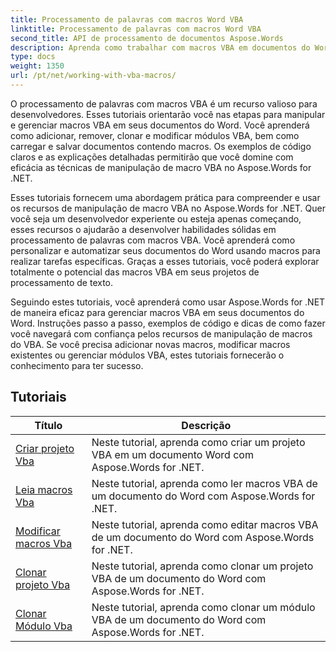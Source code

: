 ```yaml
---
title: Processamento de palavras com macros Word VBA
linktitle: Processamento de palavras com macros Word VBA
second_title: API de processamento de documentos Aspose.Words
description: Aprenda como trabalhar com macros VBA em documentos do Word usando Aspose.Words for .NET. Tutoriais completos com exemplos de código para criar, modificar e executar macros VBA em seus documentos do Word.
type: docs
weight: 1350
url: /pt/net/working-with-vba-macros/
---
```

O processamento de palavras com macros VBA é um recurso valioso para desenvolvedores. Esses tutoriais orientarão você nas etapas para manipular e gerenciar macros VBA em seus documentos do Word. Você aprenderá como adicionar, remover, clonar e modificar módulos VBA, bem como carregar e salvar documentos contendo macros. Os exemplos de código claros e as explicações detalhadas permitirão que você domine com eficácia as técnicas de manipulação de macro VBA no Aspose.Words for .NET.

Esses tutoriais fornecem uma abordagem prática para compreender e usar os recursos de manipulação de macro VBA no Aspose.Words for .NET. Quer você seja um desenvolvedor experiente ou esteja apenas começando, esses recursos o ajudarão a desenvolver habilidades sólidas em processamento de palavras com macros VBA. Você aprenderá como personalizar e automatizar seus documentos do Word usando macros para realizar tarefas específicas. Graças a esses tutoriais, você poderá explorar totalmente o potencial das macros VBA em seus projetos de processamento de texto.

Seguindo estes tutoriais, você aprenderá como usar Aspose.Words for .NET de maneira eficaz para gerenciar macros VBA em seus documentos do Word. Instruções passo a passo, exemplos de código e dicas de como fazer você navegará com confiança pelos recursos de manipulação de macros do VBA. Se você precisa adicionar novas macros, modificar macros existentes ou gerenciar módulos VBA, estes tutoriais fornecerão o conhecimento para ter sucesso.

 ## Tutoriais
| Título | Descrição |
| --- | --- |
| [Criar projeto Vba](./create-vba-project/) | Neste tutorial, aprenda como criar um projeto VBA em um documento Word com Aspose.Words for .NET. |
| [Leia macros Vba](./read-vba-macros/) | Neste tutorial, aprenda como ler macros VBA de um documento do Word com Aspose.Words for .NET. |
| [Modificar macros Vba](./modify-vba-macros/) | Neste tutorial, aprenda como editar macros VBA de um documento do Word com Aspose.Words for .NET. |
| [Clonar projeto Vba](./clone-vba-project/) | Neste tutorial, aprenda como clonar um projeto VBA de um documento do Word com Aspose.Words for .NET.|
| [Clonar Módulo Vba](./clone-vba-module/) | Neste tutorial, aprenda como clonar um módulo VBA de um documento do Word com Aspose.Words for .NET. |